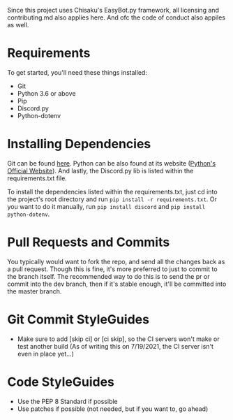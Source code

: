 Since this project uses Chisaku's EasyBot.py framework, all licensing and contributing.md also applies here. And ofc the code of conduct also appiles as well. 

# Requirements

To get started, you'll need these things installed: 

- Git 
- Python 3.6 or above
- Pip
- Discord.py
- Python-dotenv

# Installing Dependencies

Git can be found [here](https://git-scm.com/). Python can be also found at its website ([Python's Official Website](https://www.python.org/)). And lastly, the Discord.py lib is listed within the requirements.txt file. 

To install the dependencies listed within the requirements.txt, just cd into the project's root directory and  run `pip install -r requirements.txt`.
Or you want to do it manually, run `pip install discord` and `pip install python-dotenv`. 

# Pull Requests and Commits

You typically would want to fork the repo, and send all the changes back as a pull request. Though this is fine, it's more preferred to just to commit to the branch itself. The recommended way to do this is to send the pr or commit into the dev branch, then if it's stable enough, it'll be committed into the master branch.
# Git Commit StyleGuides

- Make sure to add [skip ci] or [ci skip], so the CI servers won't make or test another build (As of writing this on 7/19/2021, the CI server isn't even in place yet...)

# Code StyleGuides

- Use the PEP 8 Standard if possible
- Use patches if possible (not needed, but if you want to, go ahead)